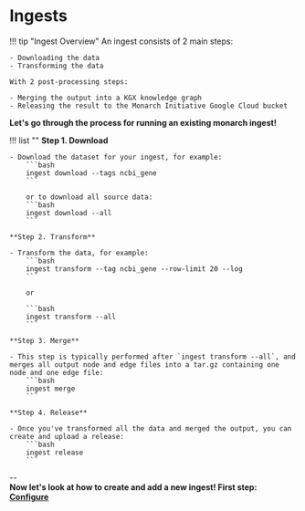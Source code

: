 # Ingests

!!! tip "Ingest Overview"
    An ingest consists of 2 main steps:  

    - Downloading the data  
    - Transforming the data  

    With 2 post-processing steps:

    - Merging the output into a KGX knowledge graph
    - Releasing the result to the Monarch Initiative Google Cloud bucket

**Let's go through the process for running an existing monarch ingest!**

!!! list ""
    **Step 1. Download**

    - Download the dataset for your ingest, for example:
        ```bash
        ingest download --tags ncbi_gene
        ```

        or to download all source data:
        ```bash
        ingest download --all
        ```

    **Step 2. Transform**

    - Transform the data, for example:
        ```bash
        ingest transform --tag ncbi_gene --row-limit 20 --log
        ```

        or 

        ```bash
        ingest transform --all
        ```

    **Step 3. Merge**

    - This step is typically performed after `ingest transform --all`, and merges all output node and edge files into a tar.gz containing one node and one edge file:
        ```bash
        ingest merge
        ```

    **Step 4. Release**

    - Once you've transformed all the data and merged the output, you can create and upload a release:
        ```bash
        ingest release
        ```

--  
**Now let's look at how to create and add a new ingest! First step: [Configure](Configure.md)**
